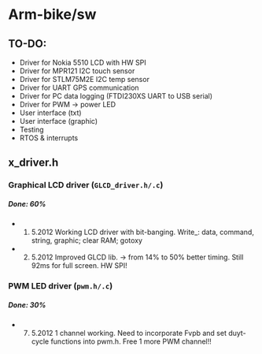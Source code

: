 Arm-bike/sw
===========

TO-DO:
------
+ Driver for Nokia 5510 LCD with HW SPI
+ Driver for MPR121 I2C touch sensor
+ Driver for STLM75M2E I2C temp sensor
+ Driver for UART GPS communication
+ Driver for PC data logging (FTDI230XS UART to USB serial)
+ Driver for PWM -> power LED
+ User interface (txt)
+ User interface (graphic)
+ Testing
+ RTOS & interrupts

x_driver.h
----------

### Graphical LCD driver (`GLCD_driver.h/.c`)
##### Done: 60%

+ 1. 5.2012		Working LCD driver with bit-banging. Write_: data, command, string, graphic; clear RAM; gotoxy                    
+ 2. 5.2012		Improved GLCD lib. -> from 14% to 50% better timing. Still 92ms for full screen. HW SPI!	

### PWM LED driver (`pwm.h/.c`)
##### Done: 30%

+ 7. 5.2012  	1 channel working. Need to incorporate Fvpb and set duyt-cycle functions into pwm.h. Free 1 more PWM channel!!                    
